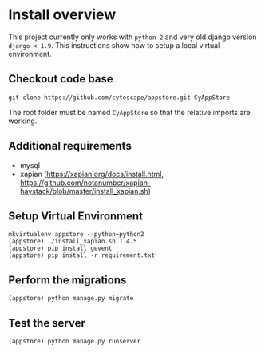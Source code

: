 # Install overview
This project currently only works with `python 2` and very old django version `django < 1.9`.
This instructions show how to setup a local virtual environment.

## Checkout code base
```
git clone https://github.com/cytoscape/appstore.git CyAppStore
```
The root folder must be named `CyAppStore` so that the relative imports are working.

## Additional requirements
- mysql
- xapian (https://xapian.org/docs/install.html, https://github.com/notanumber/xapian-haystack/blob/master/install_xapian.sh)



## Setup Virtual Environment
``` 
mkvirtualenv appstore --python=python2
(appstore) ./install_xapian.sh 1.4.5
(appstore) pip install gevent
(appstore) pip install -r requirement.txt
```

## Perform the migrations
```
(appstore) python manage.py migrate
```

## Test the server
```
(appstore) python manage.py runserver
```

